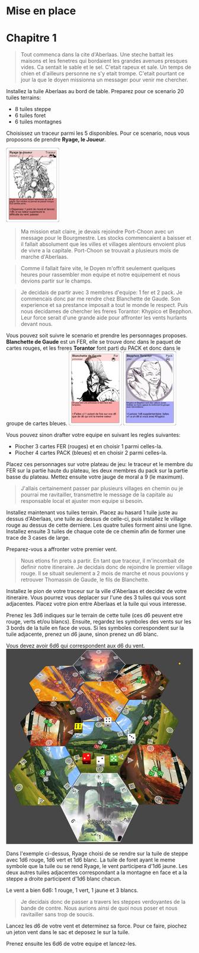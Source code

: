 # Mise en place
# Chapitre 1
> Tout commenca dans la cite d'Aberlaas. Une steche battait les maisons et les fenetres qui bordaient les grandes avenues presques vides. Ca sentait le sable et le sel. C'etait rapeux et sale. Un temps de chien et d'ailleurs personne ne s'y etait trompe. C'etait pourtant ce jour la que le doyen missionna un messager pour venir me chercher.


Installez la tuile Aberlaas au bord de table. Preparez pour ce scenario 20 tuiles terrains:
* 8 tuiles steppe
* 6 tuiles foret
* 6 tuiles montagnes

Choisissez un traceur parmi les 5 disponibles. 
Pour ce scenario, nous vous proposons de prendre **Ryage, le Joueur**.

![Ryage]

> Ma mission etait claire, je devais rejoindre Port-Choon avec un message pour le Bourgmestre. Les stocks commencaient a baisser et il fallait absolument que les villes et villages alentours envoient plus de vivre a la capitale.
Port-Choon se trouvait a plusieurs mois de marche d'Aberlaas. 

> Comme il fallait faire vite, le Doyen m'offrit seulement quelques heures pour rassembler mon equipe et notre equipement et nous devions partir sur le champs.

> Je decidais de partir avec 3 membres d'equipe: 1 fer et 2 pack.
Je commencais donc par me rendre chez Blanchette de Gaude. Son experience et sa prestance imposait a tout le monde le respect. 
Puis nous decidames de chercher les freres Torantor: Khypico et Bepphon. Leur force serait d'une grande aide pour affronter les vents hurlants devant nous.

Vous pouvez soit suivre le scenario et prendre les personnages proposes. **Blanchette de Gaude** est un FER, elle se trouve donc dans le paquet de cartes rouges, et les freres **Torantor** font parti du PACK et donc dans le groupe de cartes bleues.
![Blanchette] ![Torantor]

Vous pouvez sinon drafter votre equipe en suivant les regles suivantes:
* Piocher 3 cartes FER (rouges) et en choisir 1 parmi celles-la.
* Piocher 4 cartes PACK (bleues) et en choisir 2 parmi celles-la.

Placez ces personnages sur votre plateau de jeu: le traceur et le membre du FER sur la partie haute du plateau, les deux membres du pack sur la partie basse du plateau.
Mettez ensuite votre jauge de moral a 9 (le maximum).

> J'allais certainement passer par plusieurs villages en chemin ou je pourrai me ravitailler, transmettre le message de la capitale au responsable local et ajuster mon equipe si besoin.

Installez maintenant vos tuiles terrain.
Placez au hasard 1 tuile juste au dessus d'Aberlaas, une tuile au dessus de celle-ci, puis installez le village rouge au dessus de cette derniere. Les quatre tuiles forment ainsi une ligne.
Installez ensuite 3 tuiles de chaque cote de ce chemin afin de former une trace de 3 cases de large.

Preparez-vous a affronter votre premier vent.

> Nous etions fin prets a partir. En tant que traceur, il m'incombait de definir notre itineraire. Je decidais donc de rejoindre le premier village rouge. Il se situait seulement a 2 mois de marche et nous pouvions y retrouver Thomassin de Gaude, le fils de Blanchette.

Installez le pion de votre traceur sur la ville d'Aberlaas et decidez de votre itineraire. Vous pourrez vous deplacer sur l'une des 3 tuiles qui vous sont adjacentes. Placez votre pion entre Aberlaas et la tuile qui vous interesse.

Prenez les 3d6 indiques sur le terrain de cette tuile (ces d6 peuvent etre rouge, verts et/ou blancs).
Ensuite, regardez les symboles des vents sur les 3 bords de la tuile en face de vous.
Si les symboles correspondent sur la tuile adjacente, prenez un d6 jaune, sinon prenez un d6 blanc.

Vous devez avoir 6d6 qui correspondent aux d6 du vent.
![chapitre1 step1]

Dans l'exemple ci-dessus, Ryage choisi de se rendre sur la tuile de steppe avec 1d6 rouge, 1d6 vert et 1d6 blanc. La tuile de foret ayant le meme symbole que la tuile ou se rend Ryage, le vent participera d'1d6 jaune. Les deux autres tuiles adjacentes correspondant a la montagne en face et a la steppe a droite participent d'1d6 blanc chacun.

Le vent a bien 6d6: 1 rouge, 1 vert, 1 jaune et 3 blancs.

> Je decidais donc de passer a travers les steppes verdoyantes de la bande de contre. Nous aurions ainsi de quoi nous poser et nous ravitailler sans trop de soucis. 

Lancez les d6 de votre vent et determinez sa force. Pour ce faire, piochez un jeton vent dans le sac et deposez le sur la tuile.

Prenez ensuite les 6d6 de votre equipe et lancez-les.



[chapitre1 step1]: scenario1-step1.png
[Ryage]: card_Ryage.png
[Torantor]: card_Torantor.png
[Blanchette]: card_Blanchette.png